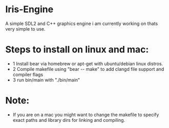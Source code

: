 # Iris-Engine
A simple SDL2 and C++ graphics engine i am currently working on thats very simple to use.

# Steps to install on linux and mac:
  - 1 Install bear via homebrew or apt-get with ubuntu/debian linux distros.
  - 2 Compile makefile using "bear -- make" to add clangd file support and compiler flags
  - 3 run bin/main with "./bin/main"

# Note:
  - If you are on a mac you might want to change the makefile to specify exact paths and library dirs for linking and compiling.
